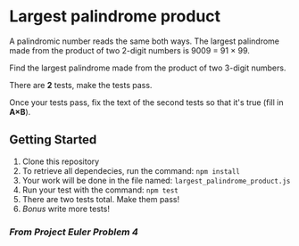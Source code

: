 Largest palindrome product
===========
A palindromic number reads the same both ways. The largest palindrome made from the product of two 2-digit numbers is 9009 = 91 × 99.

Find the largest palindrome made from the product of two 3-digit numbers.

There are **2** tests, make the tests pass.

Once your tests pass, fix the text of the second tests so that it's true (fill in **A×B**).

## Getting Started
1. Clone this repository
2. To retrieve all dependecies, run the command: `npm install`
3. Your work will be done in the file named: `largest_palindrome_product.js`
4. Run your test with the command: `npm test`
5. There are two tests total. Make them pass!
6. *Bonus* write more tests!

### _From Project Euler Problem 4_